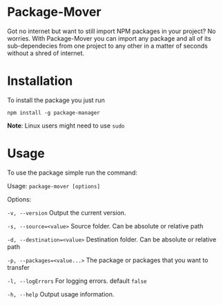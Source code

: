 # Package-Mover
Got no internet but want to still import NPM packages in your project? No worries. With Package-Mover you can import any package and all of its sub-dependecies from one project to any other in a matter of seconds without a shred of internet.

# Installation
To install the package you just run

`npm install -g package-manager`

**Note**: Linux users might need to use `sudo`

# Usage
To use the package simple run the command:

Usage: `package-mover [options]`

Options:

  `-v, --version`              Output the current version.
  
  `-s, --source=<value>`       Source folder. Can be absolute or relative path
  
  `-d, --destination=<value>`  Destination folder. Can be absolute or relative path
  
  `-p, --packages=<value...>`  The package or packages that you want to transfer
  
  `-l, --logErrors`            For logging errors. default `false`
  
  `-h, --help`                 Output usage information.
  
